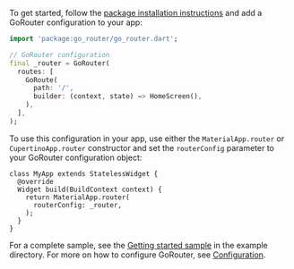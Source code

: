 To get started, follow the [package installation
instructions](https://pub.dev/packages/go_router/install) and add a GoRouter
configuration to your app:

```dart
import 'package:go_router/go_router.dart';

// GoRouter configuration
final _router = GoRouter(
  routes: [
    GoRoute(
      path: '/',
      builder: (context, state) => HomeScreen(),
    ),
  ],
);
```

To use this configuration in your app, use either the `MaterialApp.router` or
`CupertinoApp.router` constructor and set the `routerConfig` parameter to your
GoRouter configuration object:

```
class MyApp extends StatelessWidget {
  @override
  Widget build(BuildContext context) {
    return MaterialApp.router(
      routerConfig: _router,
    );
  }
}
```

For a complete sample, see the [Getting started sample][] in the example directory.
For more on how to configure GoRouter, see [Configuration].

[Getting started sample]: https://github.com/flutter/packages/tree/main/packages/go_router/example/lib/main.dart
[Configuration]: https://pub.dev/documentation/go_router/latest/topics/Configuration-topic.html
